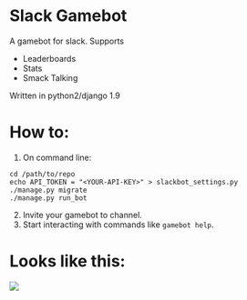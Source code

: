 # Slack Gamebot

A gamebot for slack.  Supports

* Leaderboards
* Stats
* Smack Talking

Written in python2/django 1.9

# How to:

1. On command line:

```
cd /path/to/repo
echo API_TOKEN = "<YOUR-API-KEY>" > slackbot_settings.py
./manage.py migrate
./manage.py run_bot
```

2. Invite your gamebot to channel.
3. Start interacting with commands like `gamebot help`.


# Looks like this:

<img src='http://bits.owocki.com/1g2K0G3s450v/Screen%20Recording%202015-12-27%20at%2007.12%20AM.gif' />

<!-- Google Analytics --> 
<img src='https://ga-beacon.appspot.com/UA-1014419-15/owocki/slack_gamebot' style='width:1px; height:1px;' >
